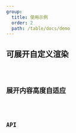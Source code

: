 ```yaml
---
group:
  title: 使用示例
  order: 2
  path: /table/docs/demo
---
```


## 可展开自定义渲染

<code src="../examples/expandRender.tsx">

## 展开内容高度自适应

<code src="../examples/expandRenderAsync.tsx" >

## API

<API src="../../index.tsx" exports='[ "Expandable"]'></API>
